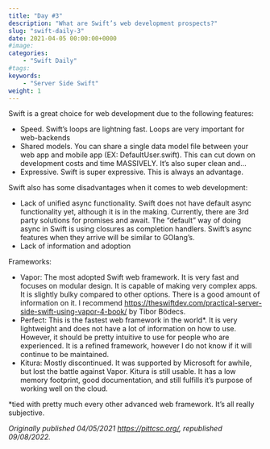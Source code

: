 ```yaml
---
title: "Day #3"
description: "What are Swift’s web development prospects?"
slug: "swift-daily-3"
date: 2021-04-05 00:00:00+0000
#image:
categories:
    - "Swift Daily"
#tags:
keywords:
    - "Server Side Swift"
weight: 1
---
```


Swift is a great choice for web development due to the following features:
- Speed. Swift’s loops are lightning fast. Loops are very important for web-backends
- Shared models. You can share a single data model file between your web app and mobile app (EX: DefaultUser.swift). This can cut down on development costs and time MASSIVELY. It’s also super clean and…
- Expressive. Swift is super expressive. This is always an advantage.

Swift also has some disadvantages when it comes to web development:
- Lack of unified async functionality. Swift does not have default async functionality yet, although it is in the making. Currently, there are 3rd party solutions for promises and await. The “default” way of doing async in Swift is using closures as completion handlers. Swift’s async features when they arrive will be similar to GOlang’s.
- Lack of information and adoption

Frameworks:
- Vapor: The most adopted Swift web framework. It is very fast and focuses on modular design. It is capable of making very complex apps. It is slightly bulky compared to other options. There is a good amount of information on it. I recommend https://theswiftdev.com/practical-server-side-swift-using-vapor-4-book/ by Tibor Bödecs.
- Perfect: This is the fastest web framework in the world*. It is very lightweight and does not have a lot of information on how to use. However, it should be pretty intuitive to use for people who are experienced. It is a refined framework, however I do not know if it will continue to be maintained.
- Kitura: Mostly discontinued. It was supported by Microsoft for awhile, but lost the battle against Vapor. Kitura is still usable. It has a low memory footprint, good documentation, and still fulfills it’s purpose of working well on the cloud.

*tied with pretty much every other advanced web framework. It’s all really subjective.

*Originally published 04/05/2021 https://pittcsc.org/, republished 09/08/2022.*
